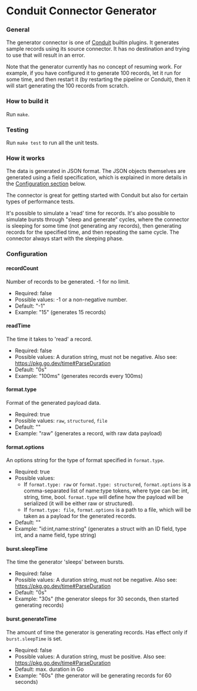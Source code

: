 # Conduit Connector Generator

### General

The generator connector is one of [Conduit](https://github.com/ConduitIO/conduit) builtin plugins. It generates sample
records using its source connector. It has no destination and trying to use that will result in an error.

Note that the generator currently has no concept of resuming work. For example, if you have configured it to generate 
100 records, let it run for some time, and then restart it (by restarting the pipeline or Conduit), then it will start 
generating the 100 records from scratch.

### How to build it

Run `make`.

### Testing

Run `make test` to run all the unit tests.

### How it works

The data is generated in JSON format. The JSON objects themselves are generated using a field specification, which is
explained in more details in the [Configuration section](#Configuration) below.

The connector is great for getting started with Conduit but also for certain types of performance tests.

It's possible to simulate a 'read' time for records. It's also possible to simulate bursts through "sleep and generate"
cycles, where the connector is sleeping for some time (not generating any records), then generating records for the 
specified time, and then repeating the same cycle. The connector always start with the sleeping phase.

### Configuration

#### recordCount
Number of records to be generated. -1 for no limit.
* Required: false
* Possible values: -1 or a non-negative number.
* Default: "-1"
* Example: "15" (generates 15 records)

#### readTime
The time it takes to 'read' a record.
* Required: false
* Possible values: A duration string, must not be negative. Also see: https://pkg.go.dev/time#ParseDuration
* Default: "0s"
* Example: "100ms" (generates records every 100ms)

#### format.type
Format of the generated payload data.
* Required: true
* Possible values: `raw`, `structured`, `file`
* Default: ""
* Example: "raw" (generates a record, with raw data payload)

#### format.options
An options string for the type of format specified in `format.type`.
* Required: true
* Possible values:
  * If `format.type: raw` or `format.type: structured`, `format.options` is a comma-separated list of name:type tokens,
    where type can be: int, string, time, bool. `format.type` will define how the payload will be serialized (it will be either
    raw or structured).
  * If `format.type: file`, `format.options` is a path to a file, which will be taken as a payload for the generated records.
* Default: ""
* Example: "id:int,name:string" (generates a struct with an ID field, type int, and a name field, type string)

#### burst.sleepTime
The time the generator 'sleeps' between bursts.
* Required: false
* Possible values: A duration string, must not be negative. Also see: https://pkg.go.dev/time#ParseDuration
* Default: "0s"
* Example: "30s" (the generator sleeps for 30 seconds, then started generating records)

#### burst.generateTime
The amount of time the generator is generating records. Has effect only if `burst.sleepTime` is set.
* Required: false
* Possible values: A duration string, must be positive. Also see: https://pkg.go.dev/time#ParseDuration
* Default: max. duration in Go
* Example: "60s" (the generator will be generating records for 60 seconds)
